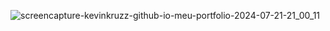 ![screencapture-kevinkruzz-github-io-meu-portfolio-2024-07-21-21_00_11](https://github.com/user-attachments/assets/7e563d7f-5367-4078-85c1-7f0d3ee5c1f4)

